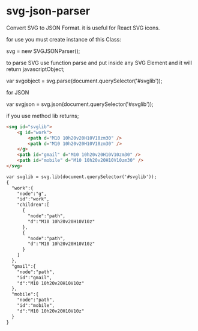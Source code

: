 # svg-json-parser
Convert SVG to JSON Format. it is useful for React SVG icons.

for use you must create instance of this Class:

svg = new SVGJSONParser();

to parse SVG use function parse and put inside any SVG Element and it will return javascriptObject;

var svgobject = svg.parse(document.querySelector('#svglib'));

for JSON 

var svgjson = svg.json(document.querySelector('#svglib'));

if you use method lib returns;
```html
<svg id="svglib">
    <g id="work">
        <path d="M10 10h20v20H10V10zm30" />
        <path d="M10 10h20v20H10V10zm30" />
    </g>
    <path id="gmail" d="M10 10h20v20H10V10zm30" />
    <path id="mobile" d="M10 10h20v20H10V10zm30" />
</svg>

var svglib = svg.lib(document.querySelector('#svglib'));
{  
  "work":{  
    "node":"g",
    "id":"work",
    "children":[  
      {  
        "node":"path",
        "d":"M10 10h20v20H10V10z"
      },
      {  
        "node":"path",
        "d":"M10 10h20v20H10V10z"
      }
    ]
  },
  "gmail":{  
    "node":"path",
    "id":"gmail",
    "d":"M10 10h20v20H10V10z"
  },
  "mobile":{  
    "node":"path",
    "id":"mobile",
    "d":"M10 10h20v20H10V10z"
  }
}
```
